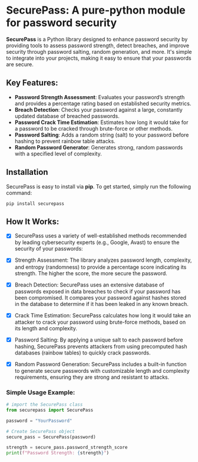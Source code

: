 # **SecurePass: A pure-python module for password security**

**SecurePass** is a Python library designed to enhance password security by providing tools to assess password strength, detect breaches, and improve security through password salting, random generation, and more. It's simple to integrate into your projects, making it easy to ensure that your passwords are secure.

## **Key Features:**
- **Password Strength Assessment**: Evaluates your password’s strength and provides a percentage rating based on established security metrics.
- **Breach Detection**: Checks your password against a large, constantly updated database of breached passwords.
- **Password Crack Time Estimation**: Estimates how long it would take for a password to be cracked through brute-force or other methods.
- **Password Salting**: Adds a random string (salt) to your password before hashing to prevent rainbow table attacks.
- **Random Password Generator**: Generates strong, random passwords with a specified level of complexity.

## **Installation**

SecurePass is easy to install via **pip**. To get started, simply run the following command:

~~~
pip install securepass
~~~

## How It Works:
- [x] SecurePass uses a variety of well-established methods recommended by leading cybersecurity experts (e.g., Google, Avast) to ensure the security of your passwords:

- [x] Strength Assessment: The library analyzes password length, complexity, and entropy (randomness) to provide a percentage score indicating its strength. The higher the score, the more secure the password.

- [x] Breach Detection: SecurePass uses an extensive database of passwords exposed in data breaches to check if your password has been compromised. It compares your password against hashes stored in the database to determine if it has been leaked in any known breach.

- [x] Crack Time Estimation: SecurePass calculates how long it would take an attacker to crack your password using brute-force methods, based on its length and complexity.

- [x] Password Salting: By applying a unique salt to each password before hashing, SecurePass prevents attackers from using precomputed hash databases (rainbow tables) to quickly crack passwords.

- [x] Random Password Generation: SecurePass includes a built-in function to generate secure passwords with customizable length and complexity requirements, ensuring they are strong and resistant to attacks.


### Simple Usage Example:

~~~python
# import the SecurePass class
from securepass import SecurePass

password = "YourPassword"

# Create SecurePass object
secure_pass = SecurePass(password)

strength = secure_pass.password_strength_score
print(f"Password Strength: {strength}")

~~~


